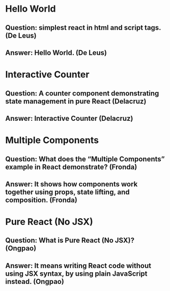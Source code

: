 # Hello World

## Question: simplest react in html and script tags. (De Leus)

## Answer: Hello World. (De Leus)




# Interactive Counter

## Question: A counter component demonstrating state management in pure React (Delacruz)

## Answer: Interactive Counter (Delacruz)




# Multiple Components

## Question: What does the “Multiple Components” example in React demonstrate? (Fronda)

## Answer: It shows how components work together using props, state lifting, and composition. (Fronda)




# Pure React (No JSX)

## Question: What is Pure React (No JSX)? (Ongpao)

## Answer: It means writing React code without using JSX syntax, by using plain JavaScript instead. (Ongpao)